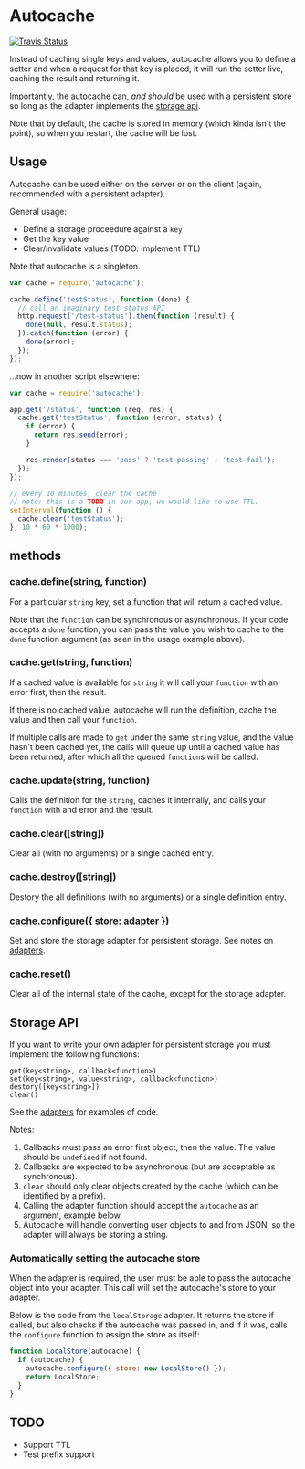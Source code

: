 # Autocache

[![Travis Status](https://travis-ci.org/remy/autocache.svg?branch=master)](https://travis-ci.org/remy/autocache)

Instead of caching single keys and values, autocache allows you to define a setter and when a request for that key is placed, it will run the setter live, caching the result and returning it.

Importantly, the autocache can, *and should* be used with a persistent store so long as the adapter implements the [storage api](#storage-api).

Note that by default, the cache is stored in memory (which kinda isn't the point), so when you restart, the cache will be lost.

## Usage

Autocache can be used either on the server or on the client (again, recommended with a persistent adapter).

General usage:

- Define a storage proceedure against a `key`
- Get the key value
- Clear/invalidate values (TODO: implement TTL)

Note that autocache is a singleton.

```js
var cache = require('autocache');

cache.define('testStatus', function (done) {
  // call an imaginary test status API
  http.request('/test-status').then(function (result) {
    done(null, result.status);
  }).catch(function (error) {
    done(error);
  });
});
```

...now in another script elsewhere:

```js
var cache = require('autocache');

app.get('/status', function (req, res) {
  cache.get('testStatus', function (error, status) {
    if (error) {
      return res.send(error);
    }

    res.render(status === 'pass' ? 'test-passing' : 'test-fail');
  });
});

// every 10 minutes, clear the cache
// note: this is a TODO in our app, we would like to use TTL.
setInterval(function () {
  cache.clear('testStatus');
}, 10 * 60 * 1000);
```

## methods

### cache.define(string, function)

For a particular `string` key, set a function that will return a cached value.

Note that the `function` can be synchronous or asynchronous. If your code accepts a `done` function, you can pass the value you wish to cache to the `done` function argument (as seen in the usage example above).

### cache.get(string, function)

If a cached value is available for `string` it will call your `function` with an error first, then the result.

If there is no cached value, autocache will run the definition, cache the value and then call your `function`.

If multiple calls are made to `get` under the same `string` value, and the value hasn't been cached yet, the calls will queue up until a cached value has been returned, after which all the queued `function`s will be called.

### cache.update(string, function)

Calls the definition for the `string`, caches it internally, and calls your `function` with and error and the result.

### cache.clear([string])

Clear all (with no arguments) or a single cached entry.

### cache.destroy([string])

Destory the all definitions (with no arguments) or a single definition entry.

### cache.configure({ store: adapter })

Set and store the storage adapter for persistent storage. See notes on [adapters](#apaters).

### cache.reset()

Clear all of the internal state of the cache, except for the storage adapter.

## Storage API

If you want to write your own adapter for persistent storage you must implement the following functions:

```text
get(key<string>, callback<function>)
set(key<string>, value<string>, callback<function>)
destory([key<string>])
clear()
```

See the [adapters](https://github.com/remy/autocache/tree/master/adapters) for examples of code.

Notes:

1. Callbacks must pass an error first object, then the value. The value should be `undefined` if not found.
2. Callbacks are expected to be asynchronous (but are acceptable as synchronous).
3. `clear` should only clear objects created by the cache (which can be identified by a prefix).
4. Calling the adapter function should accept the `autocache` as an argument, example below.
5. Autocache will handle converting user objects to and from JSON, so the adapter will always be storing a string.

### Automatically setting the autocache store

When the adapter is required, the user must be able to pass the autocache object into your adapter. This call will set the autocache's store to your adapter.

Below is the code from the `localStorage` adapter. It returns the store if called, but also checks if the autocache was passed in, and if it was, calls the `configure` function to assign the store as itself:

```js
function LocalStore(autocache) {
  if (autocache) {
    autocache.configure({ store: new LocalStore() });
    return LocalStore;
  }
}
```

## TODO

- Support TTL
- Test prefix support